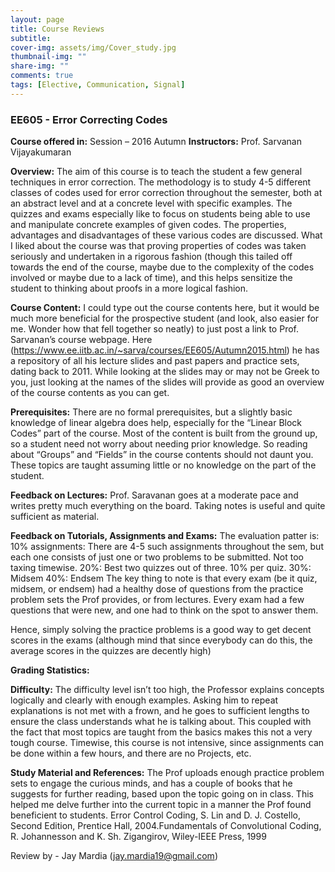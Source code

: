 ```yaml
---
layout: page
title: Course Reviews
subtitle:
cover-img: assets/img/Cover_study.jpg
thumbnail-img: ""
share-img: ""
comments: true
tags: [Elective, Communication, Signal]
---
```


### EE605 - Error Correcting Codes

**Course offered in:**
Session – 2016 Autumn
**Instructors:**
Prof. Sarvanan Vijayakumaran

**Overview:**
The aim of this course is to teach the student a few general techniques in error correction. The methodology is to study 4-5 different classes of codes used for error correction throughout the semester, both at an abstract level and at a concrete level with specific examples. The quizzes and exams especially like to focus on students being able to use and manipulate concrete examples of given codes.
The properties, advantages and disadvantages of these various codes are discussed.
What I liked about the course was that proving properties of codes was taken seriously and undertaken in a rigorous fashion (though this tailed off towards the end of the course, maybe due to the complexity of the codes involved or maybe due to a lack of time), and this helps sensitize the student to thinking about proofs in a more logical fashion.

**Course Content:**
I could type out the course contents here, but it would be much more beneficial for the prospective student (and look, also easier for me. Wonder how that fell together so neatly) to just post a link to Prof. Sarvanan’s course webpage.
Here (https://www.ee.iitb.ac.in/~sarva/courses/EE605/Autumn2015.html) he has a repository of all his lecture slides and past papers and practice sets, dating back to 2011.
While looking at the slides may or may not be Greek to you, just looking at the names of the slides will provide as good an overview of the course contents as you can get.

**Prerequisites:**
There are no formal prerequisites, but a  slightly basic knowledge of linear algebra does help, especially for the “Linear Block Codes” part of the course. Most of the content is built from the ground up, so a student need not worry about needing prior knowledge. So reading about “Groups” and “Fields” in the course contents should not daunt you. These topics are taught assuming little or no knowledge on the part of the student.

**Feedback on Lectures:**
Prof. Saravanan goes at a moderate pace and writes pretty much everything on the board. Taking notes is useful and quite sufficient as material.

**Feedback on Tutorials, Assignments and Exams:**
The evaluation patter is:
10% assignments: There are 4-5 such assignments throughout the sem, but each one consists of just one or two problems to be submitted. Not too taxing timewise.
20%: Best two quizzes out of three. 10% per quiz.
30%: Midsem
40%: Endsem
The key thing to note is that every exam (be it quiz, midsem, or endsem) had a healthy dose of questions from the practice problem sets the Prof provides, or from lectures. Every exam had a few questions that were new, and one had to think on the spot to answer them.

Hence, simply solving the practice problems is a good way to get decent scores in the exams (although mind that since everybody can do this, the average scores in the quizzes are decently high)

**Grading Statistics:**

**Difficulty:**
The difficulty level isn’t too high, the Professor explains concepts logically and clearly with enough examples. Asking him to repeat explanations is not met with a frown, and he goes to sufficient lengths to ensure the class understands what he is talking about.
This coupled with the fact that most topics are taught from the basics makes this not a very tough course.
Timewise, this course is not intensive, since assignments can be done within a few hours, and there are no Projects, etc.

**Study Material and References:**
The Prof uploads enough practice problem sets to engage the curious minds, and has a couple of books that he suggests for further reading, based upon the topic going on in class.
This helped me delve further into the current topic in a manner the Prof found beneficient to students.
Error Control Coding, S. Lin and D. J. Costello, Second Edition, Prentice Hall, 2004.Fundamentals of Convolutional Coding, R. Johannesson and K. Sh. Zigangirov, Wiley-IEEE Press, 1999

Review by - Jay Mardia (jay.mardia19@gmail.com)